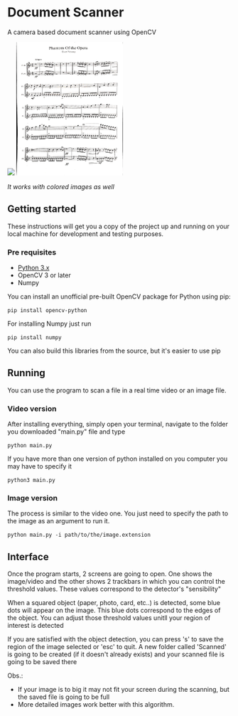 # Document Scanner
A camera based document scanner using OpenCV

<img src="img.jpg" height="300"> <img src="ImageBin.jpg" height="300">

*It works with colored images as well*

## Getting started
These instructions will get you a copy of the project up and running on your local machine for development and testing purposes.

### Pre requisites
- [Python 3.x](https://www.python.org/downloads/)
- OpenCV 3 or later
- Numpy

You can install an unofficial pre-built OpenCV package for Python using pip:

```
pip install opencv-python
```

For installing Numpy just run

```
pip install numpy
```

You can also build this libraries from the source, but it's easier to use pip

## Running

You can use the program to scan a file in a real time video or an image file.

### Video version
After installing everything, simply open your terminal, navigate to the folder you downloaded "main.py" file and type

```
python main.py
```

If you have more than one version of python installed on you computer you may have to specify it

```
python3 main.py
```

### Image version
The process is similar to the video one. You just need to specify the path to the image as an argument to run it.

```
python main.py -i path/to/the/image.extension
```

## Interface

Once the program starts, 2 screens are going to open. One shows the image/video and the other shows 2 trackbars in which you can control the threshold values. These values correspond to the detector's "sensibility"

When a squared object (paper, photo, card, etc..) is detected, some blue dots will appear on the image. This blue dots correspond to the edges of the object. You can adjust those threshold values unitll your region of interest is detected

If you are satisfied with the object detection, you can press 's' to save the region of the image selected or 'esc' to quit. A new folder called 'Scanned' is going to be created (if it doesn't already exists) and your scanned file is going to be saved there

Obs.:
- If your image is to big it may not fit your screen during the scanning, but the saved file is going to be full
- More detailed images work better with this algorithm.
